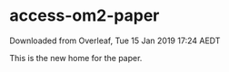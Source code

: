 # access-om2-paper

Downloaded from Overleaf, Tue 15 Jan 2019 17:24 AEDT

This is the new home for the paper.